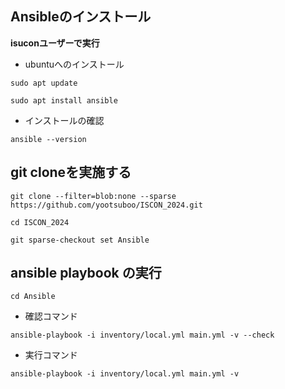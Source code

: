 ## Ansibleのインストール
**isuconユーザーで実行**

- ubuntuへのインストール
```title:$
sudo apt update
```
```title:$
sudo apt install ansible
```
- インストールの確認
```title:$
ansible --version
```

## git cloneを実施する
```title:$
git clone --filter=blob:none --sparse https://github.com/yootsuboo/ISCON_2024.git
```
```title:$
cd ISCON_2024
``` 
```tilte:$
git sparse-checkout set Ansible
```

## ansible playbook の実行
```title:$
cd Ansible
```
- 確認コマンド
```title:$
ansible-playbook -i inventory/local.yml main.yml -v --check
```

- 実行コマンド
```title:$
ansible-playbook -i inventory/local.yml main.yml -v
```
